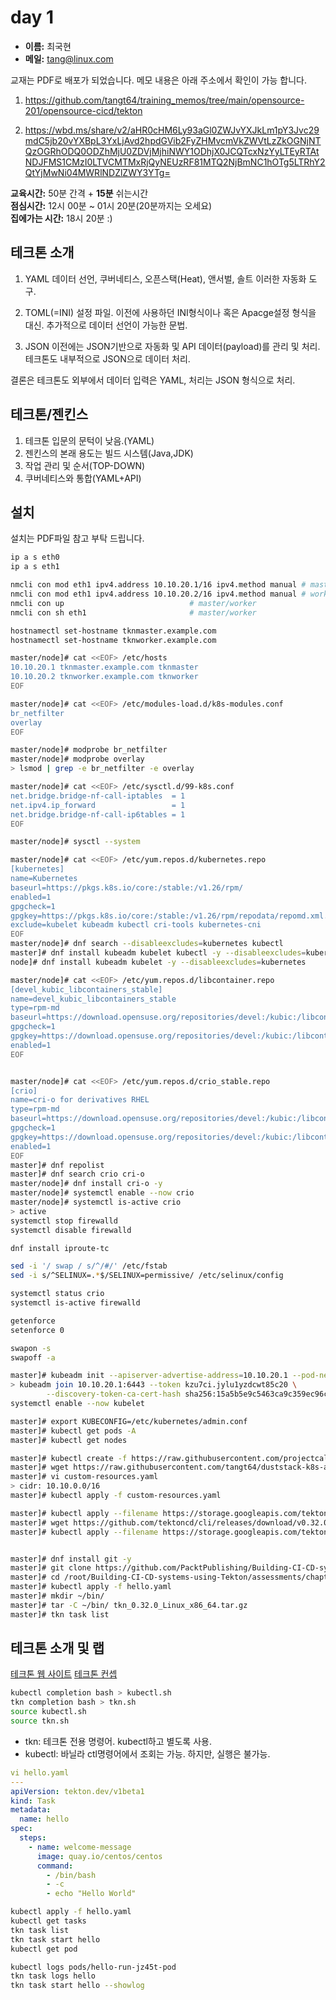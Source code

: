 # day 1

- __이름:__ 최국현
- __메일:__ <tang@linux.com>


교재는 PDF로 배포가 되었습니다. 메모 내용은 아래 주소에서 확인이 가능 합니다.
1. https://github.com/tangt64/training_memos/tree/main/opensource-201/opensource-cicd/tekton
>
2. https://wbd.ms/share/v2/aHR0cHM6Ly93aGl0ZWJvYXJkLm1pY3Jvc29mdC5jb20vYXBpL3YxLjAvd2hpdGVib2FyZHMvcmVkZWVtLzZkOGNjNTQzOGRhODQ0ODZhMjU0ZDVjMjhiNWY1ODhjX0JCQTcxNzYyLTEyRTAtNDJFMS1CMzI0LTVCMTMxRjQyNEUzRF81MTQ2NjBmNC1hOTg5LTRhY2QtYjMwNi04MWRlNDZlZWY3YTg=

__교육시간:__ 50분 간격 + __15분__ 쉬는시간<br/>
__점심시간:__ 12시 00분 ~ 01시 20분(20분까지는 오세요)<br/>
__집에가는 시간:__ 18시 20분 :)<br/>



## 테크톤 소개

1. YAML
데이터 선언, 쿠버네티스, 오픈스택(Heat), 앤서벌, 솔트 이러한 자동화 도구.

2. TOML(=INI)
설정 파일. 이전에 사용하던 INI형식이나 혹은 Apacge설정 형식을 대신. 추가적으로 데이터 선언이 가능한 문법.

3. JSON
이전에는 JSON기반으로 자동화 및 API 데이터(payload)를 관리 및 처리. 테크톤도 내부적으로 JSON으로 데이터 처리. 


결론은 테크톤도 외부에서 데이터 입력은 YAML, 처리는 JSON 형식으로 처리. 


## 테크톤/젠킨스

1. 테크톤 입문의 문턱이 낮음.(YAML)
2. 젠킨스의 본래 용도는 빌드 시스템(Java,JDK)
3. 작업 관리 및 순서(TOP-DOWN)
4. 쿠버네티스와 통합(YAML+API)

## 설치

설치는 PDF파일 참고 부탁 드립니다.


```bash
ip a s eth0
ip a s eth1

nmcli con mod eth1 ipv4.address 10.10.20.1/16 ipv4.method manual # master
nmcli con mod eth1 ipv4.address 10.10.20.2/16 ipv4.method manual # worker
nmcli con up 							# master/worker
nmcli con sh eth1						# master/worker

hostnamectl set-hostname tknmaster.example.com
hostnamectl set-hostname tknworker.example.com

master/node]# cat <<EOF> /etc/hosts
10.10.20.1 tknmaster.example.com tknmaster
10.10.20.2 tknworker.example.com tknworker
EOF

master/node]# cat <<EOF> /etc/modules-load.d/k8s-modules.conf
br_netfilter
overlay
EOF

master/node]# modprobe br_netfilter
master/node]# modprobe overlay
> lsmod | grep -e br_netfilter -e overlay

master/node]# cat <<EOF> /etc/sysctl.d/99-k8s.conf
net.bridge.bridge-nf-call-iptables  = 1
net.ipv4.ip_forward                 = 1
net.bridge.bridge-nf-call-ip6tables = 1
EOF

master/node]# sysctl --system

master/node]# cat <<EOF> /etc/yum.repos.d/kubernetes.repo
[kubernetes]
name=Kubernetes
baseurl=https://pkgs.k8s.io/core:/stable:/v1.26/rpm/
enabled=1
gpgcheck=1
gpgkey=https://pkgs.k8s.io/core:/stable:/v1.26/rpm/repodata/repomd.xml.key
exclude=kubelet kubeadm kubectl cri-tools kubernetes-cni
EOF
master/node]# dnf search --disableexcludes=kubernetes kubectl   
master]# dnf install kubeadm kubelet kubectl -y --disableexcludes=kubernetes
node]# dnf install kubeadm kubelet -y --disableexcludes=kubernetes

master/node]# cat <<EOF> /etc/yum.repos.d/libcontainer.repo
[devel_kubic_libcontainers_stable]
name=devel_kubic_libcontainers_stable
type=rpm-md
baseurl=https://download.opensuse.org/repositories/devel:/kubic:/libcontainers:/stable/CentOS_9_Stream/
gpgcheck=1
gpgkey=https://download.opensuse.org/repositories/devel:/kubic:/libcontainers:/stable/CentOS_9_Stream/repodata/repomd.xml.key
enabled=1
EOF


master/node]# cat <<EOF> /etc/yum.repos.d/crio_stable.repo
[crio]
name=cri-o for derivatives RHEL
type=rpm-md
baseurl=https://download.opensuse.org/repositories/devel:/kubic:/libcontainers:/stable:/cri-o:/1.24:/1.24.6/CentOS_8/
gpgcheck=1
gpgkey=https://download.opensuse.org/repositories/devel:/kubic:/libcontainers:/stable:/cri-o:/1.24:/1.24.6/CentOS_8/repodata/repomd.xml.key
enabled=1
EOF
master]# dnf repolist
master]# dnf search crio cri-o
master/node]# dnf install cri-o -y
master/node]# systemctl enable --now crio
master/node]# systemctl is-active crio
> active
systemctl stop firewalld
systemctl disable firewalld

dnf install iproute-tc

sed -i '/ swap / s/^/#/' /etc/fstab
sed -i s/^SELINUX=.*$/SELINUX=permissive/ /etc/selinux/config

systemctl status crio
systemctl is-active firewalld

getenforce
setenforce 0

swapon -s
swapoff -a

master]# kubeadm init --apiserver-advertise-address=10.10.20.1 --pod-network-cidr=10.10.0.0/16 --service-cidr=192.168.0.0/16 
> kubeadm join 10.10.20.1:6443 --token kzu7ci.jylu1yzdcwt85c20 \
        --discovery-token-ca-cert-hash sha256:15a5b5e9c5463ca9c359ec96c8677ddd62615fe3afcf986e4b6703e6cbcdef0b
systemctl enable --now kubelet

master]# export KUBECONFIG=/etc/kubernetes/admin.conf
master]# kubectl get pods -A
master]# kubectl get nodes

master]# kubectl create -f https://raw.githubusercontent.com/projectcalico/calico/v3.26.1/manifests/tigera-operator.yaml
master]# wget https://raw.githubusercontent.com/tangt64/duststack-k8s-auto/master/roles/cni/cni-calico/templates/custom-resources.yaml
master]# vi custom-resources.yaml
> cidr: 10.10.0.0/16
master]# kubectl apply -f custom-resources.yaml

master]# kubectl apply --filename https://storage.googleapis.com/tekton-releases/pipeline/latest/release.yaml
master]# wget https://github.com/tektoncd/cli/releases/download/v0.32.0/tkn_0.32.0_Linux_x86_64.tar.gz 
master]# kubectl apply --filename https://storage.googleapis.com/tekton-releases/dashboard/latest/release.yaml


master]# dnf install git -y
master]# git clone https://github.com/PacktPublishing/Building-CI-CD-systems-using-Tekton
master]# cd /root/Building-CI-CD-systems-using-Tekton/assessments/chapter-4
master]# kubectl apply -f hello.yaml
master]# mkdir ~/bin/
master]# tar -C ~/bin/ tkn_0.32.0_Linux_x86_64.tar.gz
master]# tkn task list
```

## 테크톤 소개 및 랩

[테크톤 웹 사이트](https://tekton.dev/docs/)
[테크톤 컨셉](https://tekton.dev/docs/concepts/concept-model/)

```bash
kubectl completion bash > kubectl.sh
tkn completion bash > tkn.sh
source kubectl.sh
source tkn.sh
```

- tkn: 테크톤 전용 명령어. kubectl하고 별도록 사용.
- kubectl: 바닐라 ctl명령어에서 조회는 가능. 하지만, 실행은 불가능.


```yaml
vi hello.yaml
---
apiVersion: tekton.dev/v1beta1
kind: Task
metadata:
  name: hello
spec:
  steps:
    - name: welcome-message
      image: quay.io/centos/centos
      command:
        - /bin/bash
        - -c
        - echo "Hello World"
```
```bash
kubectl apply -f hello.yaml
kubectl get tasks
tkn task list
tkn task start hello
kubectl get pod

kubectl logs pods/hello-run-jz45t-pod
tkn task logs hello
tkn task start hello --showlog
```